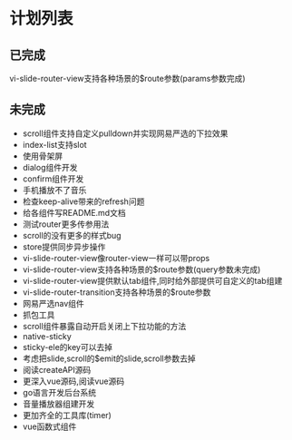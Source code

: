 # 计划列表

## 已完成
  vi-slide-router-view支持各种场景的$route参数(params参数完成)
## 未完成
- scroll组件支持自定义pulldown并实现网易严选的下拉效果
- index-list支持slot
- 使用骨架屏
- dialog组件开发
- confirm组件开发
- 手机播放不了音乐
- 检查keep-alive带来的refresh问题
- 给各组件写README.md文档
- 测试router更多传参用法
- scroll的没有更多的样式bug
- store提供同步异步操作
- vi-slide-router-view像router-view一样可以带props
- vi-slide-router-view支持各种场景的$route参数(query参数未完成)
- vi-slide-router-view提供默认tab组件,同时给外部提供可自定义的tab组建
- vi-slide-router-transition支持各种场景的$route参数
- 网易严选nav组件
- 抓包工具
- scroll组件暴露自动开启关闭上下拉功能的方法
- native-sticky
- sticky-ele的key可以去掉
- 考虑把slide,scroll的$emit的slide,scroll参数去掉
- 阅读createAPI源码
- 更深入vue源码,阅读vue源码
- go语言开发后台系统
- 音量播放器组建开发
- 更加齐全的工具库(timer)
- vue函数式组件


